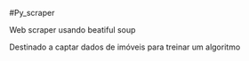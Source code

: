 #Py_scraper

Web scraper usando beatiful soup

Destinado a captar dados de imóveis para treinar um algoritmo 